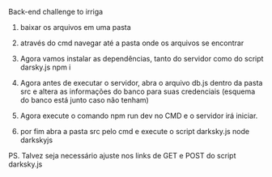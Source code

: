 Back-end challenge to irriga

1) baixar os arquivos em uma pasta
2) através do cmd navegar até a pasta onde os arquivos se encontrar
3) Agora vamos instalar as dependências, tanto do servidor como do script darsky.js
    npm i 
    
4) Agora antes de executar o servidor, abra o arquivo db.js dentro da pasta src e altera as informações do banco para suas credenciais (esquema do banco está junto caso não tenham)

5) Agora execute o comando npm run dev no CMD e o servidor irá iniciar.

6) por fim abra a pasta src pelo cmd e execute o script darksky.js 
    node darkskyjs
    
    
    
PS. Talvez seja necessário ajuste nos links de GET e POST do script darksky.js